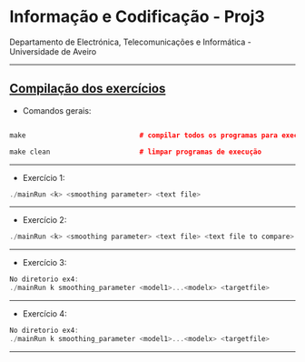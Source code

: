 # Informação e Codificação - Proj3


 Departamento de Electrónica, Telecomunicações e Informática - Universidade de Aveiro

 ---

## [Compilação dos exercícios](README.md)


- Comandos gerais:
```c++

make                            # compilar todos os programas para execução

make clean                      # limpar programas de execução

```
---
- Exercício 1:
```c++
./mainRun <k> <smoothing parameter> <text file>

```
---

- Exercício 2:
```c++
./mainRun <k> <smoothing parameter> <text file> <text file to compare>

```
---

- Exercício 3:

```c++
No diretorio ex4:
./mainRun k smoothing_parameter <model1>...<modelx> <targetfile> 
```
---

- Exercício 4:

```c++
No diretorio ex4:
./mainRun k smoothing_parameter <model1>...<modelx> <targetfile> 
```
---